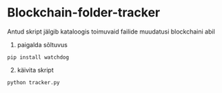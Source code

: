 ﻿# Blockchain-folder-tracker

Antud skript jälgib kataloogis toimuvaid failide muudatusi blockchaini abil

1. paigalda sõltuvus

```
pip install watchdog
```

2. käivita skript

```
python tracker.py
```
